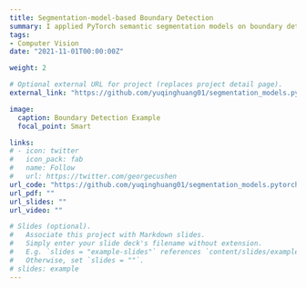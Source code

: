 ```yaml
---
title: Segmentation-model-based Boundary Detection
summary: I applied PyTorch semantic segmentation models on boundary detection problems.
tags:
- Computer Vision
date: "2021-11-01T00:00:00Z"

weight: 2

# Optional external URL for project (replaces project detail page).
external_link: "https://github.com/yuqinghuang01/segmentation_models.pytorch"

image:
  caption: Boundary Detection Example
  focal_point: Smart

links:
# - icon: twitter
#   icon_pack: fab
#   name: Follow
#   url: https://twitter.com/georgecushen
url_code: "https://github.com/yuqinghuang01/segmentation_models.pytorch"
url_pdf: ""
url_slides: ""
url_video: ""

# Slides (optional).
#   Associate this project with Markdown slides.
#   Simply enter your slide deck's filename without extension.
#   E.g. `slides = "example-slides"` references `content/slides/example-slides.md`.
#   Otherwise, set `slides = ""`.
# slides: example
---
```


